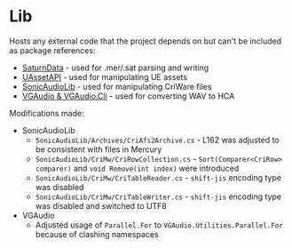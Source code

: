 # Lib
Hosts any external code that the project depends on but can't be included as package references:
- [SaturnData](https://github.com/Yasu3D/SaturnData) - used for .mer/.sat parsing and writing
- [UAssetAPI](https://github.com/atenfyr/UAssetAPI/tree/8aa90add4da7bc17be87229044d02b3b94247ecf/UAssetAPI) - used for manipulating UE assets
- [SonicAudioLib](https://github.com/blueskythlikesclouds/SonicAudioTools/tree/178b025d7e17f5b781c678f738772871e0f1d30a) - used for manipulating CriWare files
- [VGAudio & VGAudio.Cli](https://github.com/LazyBone152/XV2-Tools/blob/ef73d0b413be405de40ce0172e7d5ad83c6100c6/LB_Common/Audio/) - used for converting WAV to HCA

Modifications made:
- SonicAudioLib
    - `SonicAudioLib/Archives/CriAfs2Archive.cs` - L162 was adjusted to be consistent with files in Mercury
    - `SonicAudioLib/CriMw/CriRowCollection.cs` - `Sort(Comparer<CriRow> comparer)` and `void Remove(int index)` were introduced
    - `SonicAudioLib/CriMw/CriTableReader.cs` - `shift-jis` encoding type was disabled
    - `SonicAudioLib/CriMw/CriTableWriter.cs` - `shift-jis` encoding type was disabled and switched to UTF8
- VGAudio
    - Adjusted usage of `Parallel.For` to `VGAudio.Utilities.Parallel.For` because of clashing namespaces
